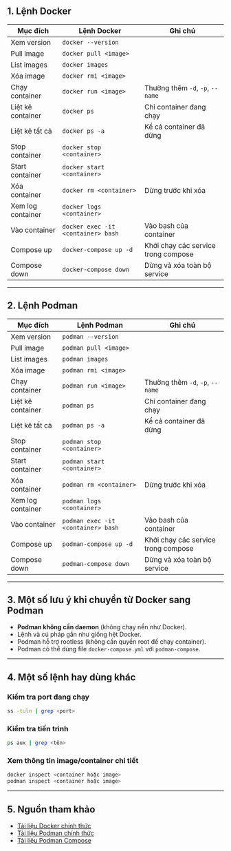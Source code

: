## 1. Lệnh Docker

| Mục đích           | Lệnh Docker                    | Ghi chú                                  |
|--------------------|-------------------------------|------------------------------------------|
| Xem version        | `docker --version`            |                                          |
| Pull image         | `docker pull <image>`         |                                          |
| List images        | `docker images`               |                                          |
| Xóa image          | `docker rmi <image>`          |                                          |
| Chạy container     | `docker run <image>`          | Thường thêm `-d`, `-p`, `--name`         |
| Liệt kê container  | `docker ps`                   | Chỉ container đang chạy                  |
| Liệt kê tất cả     | `docker ps -a`                | Kể cả container đã dừng                  |
| Stop container     | `docker stop <container>`     |                                          |
| Start container    | `docker start <container>`    |                                          |
| Xóa container      | `docker rm <container>`       | Dừng trước khi xóa                       |
| Xem log container  | `docker logs <container>`     |                                          |
| Vào container      | `docker exec -it <container> bash` | Vào bash của container             |
| Compose up         | `docker-compose up -d`        | Khởi chạy các service trong compose      |
| Compose down       | `docker-compose down`         | Dừng và xóa toàn bộ service              |

---

## 2. Lệnh Podman

| Mục đích           | Lệnh Podman                    | Ghi chú                                  |
|--------------------|-------------------------------|------------------------------------------|
| Xem version        | `podman --version`            |                                          |
| Pull image         | `podman pull <image>`         |                                          |
| List images        | `podman images`               |                                          |
| Xóa image          | `podman rmi <image>`          |                                          |
| Chạy container     | `podman run <image>`          | Thường thêm `-d`, `-p`, `--name`         |
| Liệt kê container  | `podman ps`                   | Chỉ container đang chạy                  |
| Liệt kê tất cả     | `podman ps -a`                | Kể cả container đã dừng                  |
| Stop container     | `podman stop <container>`     |                                          |
| Start container    | `podman start <container>`    |                                          |
| Xóa container      | `podman rm <container>`       | Dừng trước khi xóa                       |
| Xem log container  | `podman logs <container>`     |                                          |
| Vào container      | `podman exec -it <container> bash` | Vào bash của container             |
| Compose up         | `podman-compose up -d`        | Khởi chạy các service trong compose      |
| Compose down       | `podman-compose down`         | Dừng và xóa toàn bộ service              |

---

## 3. Một số lưu ý khi chuyển từ Docker sang Podman

- **Podman không cần daemon** (không chạy nền như Docker).
- Lệnh và cú pháp gần như giống hệt Docker.
- Podman hỗ trợ rootless (không cần quyền root để chạy container).
- Podman có thể dùng file `docker-compose.yml` với `podman-compose`.

---

## 4. Một số lệnh hay dùng khác

### Kiểm tra port đang chạy
```bash
ss -tuln | grep <port>
```

### Kiểm tra tiến trình
```bash
ps aux | grep <tên>
```

### Xem thông tin image/container chi tiết
```bash
docker inspect <container hoặc image>
podman inspect <container hoặc image>
```

---

## 5. Nguồn tham khảo

- [Tài liệu Docker chính thức](https://docs.docker.com/)
- [Tài liệu Podman chính thức](https://docs.podman.io/)
- [Tài liệu Podman Compose](https://github.com/containers/podman-compose)
